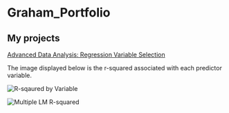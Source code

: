 # Graham_Portfolio
## My projects

[Advanced Data Analysis: Regression Variable Selection ](https://github.com/GrahamChalfant/Advanced_Data_Analysis_Project)

The image displayed below is the r-squared associated with each predictor variable. 

![R-sqaured by Variable](https://user-images.githubusercontent.com/70036009/129126071-91d66901-c239-4499-8837-e1a6abe405db.png)

![Multiple LM R-squared](https://user-images.githubusercontent.com/70036009/129126196-9b064030-e62c-486a-ae9e-93e51074c79e.png)

